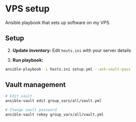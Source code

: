 # VPS setup

Ansible playbook that sets up software on my VPS.

## Setup

2. **Update inventory:** Edit `hosts.ini` with your server details

3. **Run playbook:**
```bash
ansible-playbook -i hosts.ini setup.yml --ask-vault-pass
```

## Vault management

```bash
# Edit vault
ansible-vault edit group_vars/all/vault.yml

# Change vault password  
ansible-vault rekey group_vars/all/vault.yml
```